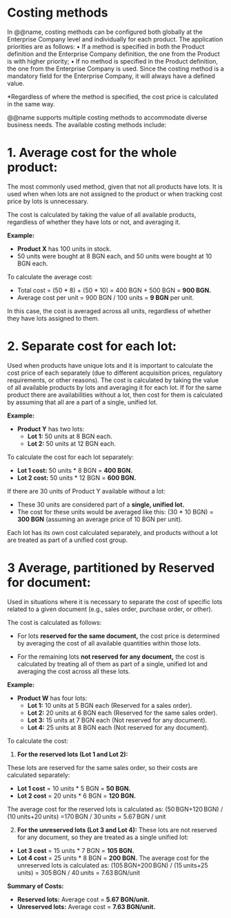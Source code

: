 # Costing methods

In @@name, costing methods can be configured both globally at the Enterprise Company level and individually for each product. The application priorities are as follows:
•	If a method is specified in both the Product definition and the Enterprise Company definition, the one from the Product is with higher priority;
•	If no method is specified in the Product definition, the one from the Enterprise Company is used. Since the costing method is a mandatory field for the Enterprise Company, it will always have a defined value.

*Regardless of where the method is specified, the cost price is calculated in the same way.


@@name supports multiple costing methods to accommodate diverse business needs. The available costing methods include:

# 1. **Average cost for the whole product:**
The most commonly used method, given that not all products have lots. It is used when when lots are not assigned to the product or when tracking cost price by lots is unnecessary.

  The cost is calculated by taking the value of all available products, regardless of whether they have lots or not, and averaging it.

**Example:**
 
  - **Product X** has 100 units in stock.
  - 50 units were bought at 8 BGN each, and 50 units were bought at 10 BGN each.
  
  To calculate the average cost:
 
  - Total cost = (50 * 8) + (50 * 10) = 400 BGN + 500 BGN = **900 BGN.**
  - Average cost per unit = 900 BGN / 100 units = **9 BGN** per unit.
  
  In this case, the cost is averaged across all units, regardless of whether they have lots assigned to them.


# 2. **Separate cost for each lot:** 
Used when products have unique lots and it is important to calculate the cost price of each separately (due to different acquisition prices, regulatory requirements, or other reasons). 
The cost is calculated by taking the value of all available products by lots and averaging it for each lot. If for the same product there are availabilities without a lot, then cost for them is calculated by assuming that all are a part of a single, unified lot.

**Example:**
 
- **Product Y** has two lots: 
     - **Lot 1:** 50 units at 8 BGN each.
     - **Lot 2:** 50 units at 12 BGN each.
   
To calculate the cost for each lot separately:
 
- **Lot 1 cost:** 50 units * 8 BGN = **400 BGN.**
- **Lot 2 cost:** 50 units * 12 BGN = **600 BGN.**
  
If there are 30 units of Product Y available without a lot:
 
- These 30 units are considered part of a **single, unified lot.**
- The cost for these units would be averaged like this: (30 * 10 BGN) = **300 BGN** (assuming an average price of 10 BGN per unit).
  
Each lot has its own cost calculated separately, and products without a lot are treated as part of a unified cost group.

# 3 **Average, partitioned by Reserved for document:** 
Used in situations where it is necessary to separate the cost of specific lots related to a given document (e.g., sales order, purchase order, or other). 

The cost is calculated as follows:
- For lots **reserved for the same document,** the cost price is determined by averaging the cost of all available quantities within those lots.

- For the remaining lots **not reserved for any document,** the cost is calculated by treating all of them as part of a single, unified lot and averaging the cost across all these lots.

**Example:**
 
- **Product W** has four lots: 
     - **Lot 1:** 10 units at 5 BGN each (Reserved for a sales order).
     - **Lot 2:** 20 units at 6 BGN each (Reserved for the same sales order).
     - **Lot 3:** 15 units at 7 BGN each (Not reserved for any document).
     - **Lot 4:** 25 units at 8 BGN each (Not reserved for any document).
   
To calculate the cost:
 
1. **For the reserved lots (Lot 1 and Lot 2):**
 
 These lots are reserved for the same sales order, so their costs are calculated separately:
- **Lot 1 cost** = 10 units * 5 BGN = **50 BGN.**
- **Lot 2 cost** = 20 units * 6 BGN = **120 BGN.**

The average cost for the reserved lots is calculated as:
  (50 BGN+120 BGN) / (10 units+20 units) =170 BGN / 30 units = 5.67 BGN / unit

2. **For the unreserved lots (Lot 3 and Lot 4):**
 These lots are not reserved for any document, so they are treated as a single unified lot:
- **Lot 3 cost** = 15 units * 7 BGN = **105 BGN.**
- **Lot 4 cost** = 25 units * 8 BGN = **200 BGN.**
The average cost for the unreserved lots is calculated as:
(105 BGN+200 BGN) / (15 units+25 units) = 305 BGN / 40 units = 7.63 BGN/unit

**Summary of Costs:**
 
- **Reserved lots:** Average cost = **5.67 BGN/unit.**
- **Unreserved lots:** Average cost = **7.63 BGN/unit.**
